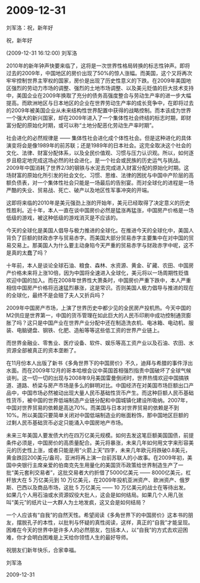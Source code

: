 # 2009-12-31

刘军洛：祝，新年好

祝，新年好

(2009-12-31 16:12:00) 刘军洛

2010年的新年钟声快要来临了，这将是一次世界性格局转换的标志性钟声。即将过去的2009年，中国地区的房价出现了50%的惊人涨幅。而美国，这个又将再次牢牢控制世界主宰权的国家，房价是出现了历史性意义的下跌。在2009年美国地区强烈的劳动力市场的调整、强烈的土地市场调整、以及美元贬值的巨大技术支持中，美国企业在2009年换取了充分的债务高强度整合与劳动生产率的进一步大幅提高。而欧洲地区与日本地区的企业在世界劳动生产率的成长竞争中，在即将过去的2009年被美国企业从未来结构性世界配置中获得的战略控制。而本该成为世界一个强大的新兴国家，却在2009年进入了一个集体性社会终结的标志时期，即财富分配的原始化时期，或可以称“土地分配恶化劳动生产率时期”。

社会进化的必然规律是 —— 集体性社会进化成个体性社会。但是这种进化的具体演变将会是像1989年的前苏联；还是1989年的日本社会。这完全取决这个社会的文化、法律、财富分配体系，以及全民价值观、习惯与压力认识观。所以，如何逐步且稳定地完成这场必然的社会进化，是一个社会或民族的历史运气与挑战。2009年中国消耗了世界2/3的钢铁与水泥去完成进入财富分配的原始化时期。这场财富的原始化所引发的社会文化、习惯、思维、法律的困扰与中国中产阶层的高额负债表，对一个集体性社会只能是一场最后的告别宴。而对全球化的进程是一场严酷的失业、贸易战、死亡、破产以及地区性军事冲突的开端。

这即将来临的2010年是美元强劲上涨的开始年，美元已经取得了决定意义的历史性胜利。近十年，本人一直在谈中国房价必然是猛涨再猛涨，中国房产价格是一场低级的游戏，被这种低级的游戏消灭是不应该的。

今天的全球化是美国人倡导与极力推进的全球化。在推进今天的全球化中，美国人背负了巨额的财政赤字与贸易赤字。而美国大部分贸易赤字主要集中在对中国的贸易交易上。那美国人为什么要主动身陷今天严重的贸易赤字与财政赤字中呢，这不是真的太蠢了吗？

十年前，本人是谈论全球石油、粮食、森林、水资源、黄金、矿藏、农田、中国房产价格未来将上涨10倍，因为中国将全速进入全球化，美元将以一场周期性贬值欢迎中国的加入。而在2008年世界性大萧条时，中国房价严重下跌中，本人严重相信中国房产价格将迅速猛烈暴涨，这是常识。否则美国人极力倡导与推进的现在的全球化，最终不是会赔了夫人又折兵吗？

2009年中国房产市场，上演了世界历史中都少见的全民房产投机热。今天中国的M2供应是世界第一，中国的货币管理在如此巨大的人民币印刷中成功控制通货膨胀了吗？这只是中国产业在世界产业分配中还在制造洗衣机、电冰箱、电动机、服装、电脑键盘、钢铁、化肥、造船等等这些低工资的世界产业链上。

而世界金融业、零售业、医疗设备、软件、娱乐等高工资产业以及石油、农田、水资源全部被真正的资本垄断了。

在11月份本人出版了新书《多角世界下的中国房价》不久，迪拜与希腊的事件浮出水面。而在2009年12月的哥本哈根会议中英国首相强烈指责中国破坏了全球气候谈判。这一切一切的出现与2008年9月美国雷曼倒闭时，世界热情欢迎中国搞铁道、道路、桥梁与房产市场是多么的鲜明对比。中国经济在对美国市场巨额出口产品中，中国市场必然被动出现大量人民币基础性货币产生。而这种巨额人民币基础性货币，被中国的世界低端制造产业链分配和中国城镇化建设所吸纳。2007年，中国对世界贸易的依赖是高达70%。而美国与日本对世界贸易的依赖是不到10%。所以美国只要简单关闭对中国低端制造业的帐面粉饰，那中国地区巨额的过剩人民币基础货币必定只能涌入中国房地产市场。

未来三年美国人要发债大约在四万亿美元规模。如何去发这笔巨额美国国债，前提条件必须是，中国房价的高质量配合。美元将暴涨，未来几年如何用文字来形容美元的历史性上涨，或者只能是用“火箭上天”四字，未来几年欧元将跌破0.8美元，黄金跌回200美元/盎司，亚洲将再上演一台前苏联人的小故事。在2009年初，美国中央银行主席亲爱的伯南克先生用量化的美国货币政策给世界制造生产了一批“美元套利交易者”，这批交易者大约折借了5000亿美元 —— 8000亿美元，杠杆放大在 5 万亿美元到 10 万亿美元，在2009年投机亚洲资产、欧洲资产、俄罗斯、巴西以及商品市场，这批 5 万亿美元 —— 10 万亿美元的战士在等待出发。如果几个人用石油或水资源奴役大批人，这会是如何结局。如果几个人用几张叫“美元”的纸片让一大群人为土地发疯，这又会是如何结局？

一个人应该有“自我”的自然天性。希望阅读《多角世界下的中国房价》这本书的朋友，摆脱孔子的本性，以批判与怀疑的真性阅读，这样，真正的“自我”才能呈现。困难在今天的世界中是许多人的必然朋友，包括本人，以“自我”的方式去欢迎困难，你才会明白困难是上天给你领悟人生的最好导师。

祝朋友们新年快乐，合家幸福。

刘军洛

2009-12-31
